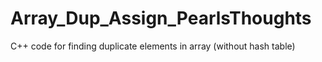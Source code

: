 # Array_Dup_Assign_PearlsThoughts
C++ code for finding duplicate elements in array (without hash table)
